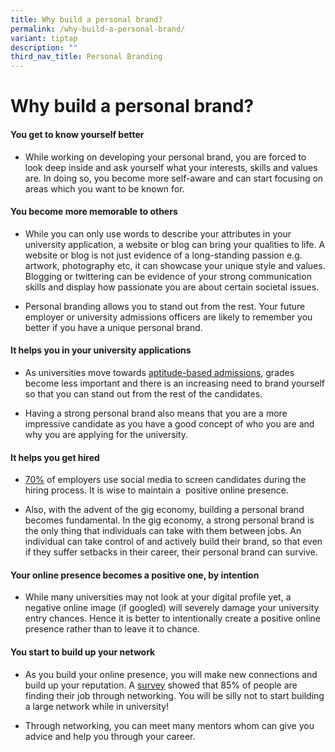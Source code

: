 ```yaml
---
title: Why build a personal brand?
permalink: /why-build-a-personal-brand/
variant: tiptap
description: ""
third_nav_title: Personal Branding
---
```

<h1>Why build a personal brand?</h1>
<h4>You get to know yourself better</h4>
<ul>
<li>
<p>While working on developing your personal brand, you are forced to look
deep inside and ask yourself what your interests, skills and values are.
In doing so, you become more self-aware and can start focusing on areas
which you want to be known for.</p>
</li>
</ul>
<h4>​You become more memorable to others</h4>
<ul>
<li>
<p>While you can only use words to describe your attributes in your university
application, a website or blog can bring your qualities to life. A website
or blog is not just&nbsp;evidence of a long-standing passion&nbsp;e.g.
artwork, photography etc, it can&nbsp;showcase your unique style and values.
Blogging or twittering can be evidence of your strong communication skills
and display how passionate you are about certain societal issues.</p>
</li>
<li>
<p>Personal branding allows you to stand out from the rest. Your future employer
or&nbsp;university admissions officers are likely to remember you better
if you have a unique personal brand.</p>
</li>
</ul>
<h4>It helps you in your university applications</h4>
<ul>
<li>
<p>As universities move towards <a href="local-admissions" class="wixui-rich-text__text" rel="noopener noreferrer nofollow" target="_self"><u>aptitude-based admissions</u></a>,
grades become less important and there is an increasing need to brand yourself
so that you can stand out from the rest of the candidates.</p>
</li>
<li>
<p>Having a strong personal brand also means that you are a more impressive
candidate as you have a good concept of who you are and why you are applying
for the university.</p>
</li>
</ul>
<h4>It helps you get hired</h4>
<ul>
<li>
<p><a href="https://www.prnewswire.com/news-releases/more-than-half-of-employers-have-found-content-on-social-media-that-caused-them-not-to-hire-a-candidate-according-to-recent-careerbuilder-survey-300694437.html" class="wixui-rich-text__text" rel="noopener noreferrer nofollow" target="_blank"><u>70%</u></a> of
employers use social media to screen candidates during the hiring process.
It is wise to maintain a&nbsp;&nbsp;positive online presence.</p>
</li>
<li>
<p>Also, with the advent of the gig economy, building a personal brand becomes
fundamental. In the gig economy, a strong&nbsp;personal brand&nbsp;is the
only thing that individuals can take with them between jobs.&nbsp;An individual
can take control of and actively build their brand, so that even if they
suffer setbacks in their career, their personal brand can survive.&nbsp;</p>
</li>
</ul>
<h4>Your online presence becomes a positive one, by intention</h4>
<ul>
<li>
<p>While many&nbsp;universities may&nbsp;not&nbsp;look at your digital profile
yet, a negative online image (if googled) will severely damage your university
entry chances. Hence it is better to intentionally create a positive online
presence rather than to leave it to chance.</p>
</li>
</ul>
<h4>You start to build up your network</h4>
<ul>
<li>
<p>As you build your online presence, you will make new connections and build
up your reputation. A <a href="https://www.linkedin.com/pulse/new-survey-reveals-85-all-jobs-filled-via-networking-lou-adler/" class="wixui-rich-text__text" rel="noopener noreferrer nofollow" target="_blank"><u>survey</u></a> showed
that&nbsp;85% of people are finding their job through networking. You will
be silly not to start building a large network while in university!</p>
</li>
<li>
<p>Through networking, you can meet many mentors whom can give you advice
and help you through your career.</p>
</li>
</ul>
<p></p>